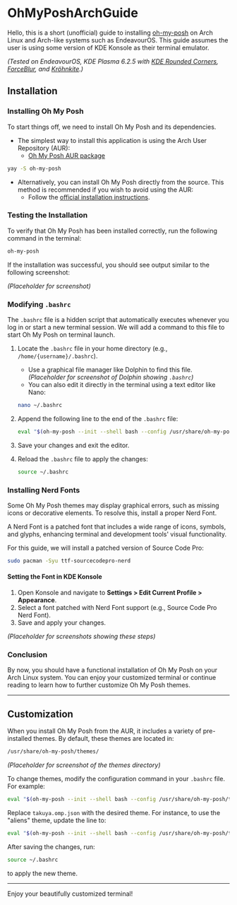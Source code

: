 # OhMyPoshArchGuide

Hello, this is a short (unofficial) guide to installing [oh-my-posh](https://ohmyposh.dev/) on Arch Linux and Arch-like systems such as EndeavourOS. This guide assumes the user is using some version of KDE Konsole as their terminal emulator.

*(Tested on EndeavourOS, KDE Plasma 6.2.5 with [KDE Rounded Corners](https://github.com/matinlotfali/KDE-Rounded-Corners), [ForceBlur](https://github.com/taj-ny/kwin-effects-forceblur), and [Kröhnkite](https://github.com/esjeon/krohnkite).)*

## Installation

### Installing Oh My Posh

To start things off, we need to install Oh My Posh and its dependencies.

- The simplest way to install this application is using the Arch User Repository (AUR):
  - [Oh My Posh AUR package](https://aur.archlinux.org/packages/oh-my-posh)

```bash
yay -S oh-my-posh
```

- Alternatively, you can install Oh My Posh directly from the source. This method is recommended if you wish to avoid using the AUR:
  - Follow the [official installation instructions](https://ohmyposh.dev/docs/installation/linux).

### Testing the Installation

To verify that Oh My Posh has been installed correctly, run the following command in the terminal:

```bash
oh-my-posh
```

If the installation was successful, you should see output similar to the following screenshot:

*(Placeholder for screenshot)*

### Modifying `.bashrc`

The `.bashrc` file is a hidden script that automatically executes whenever you log in or start a new terminal session. We will add a command to this file to start Oh My Posh on terminal launch.

1. Locate the `.bashrc` file in your home directory (e.g., `/home/{username}/.bashrc`).
   - Use a graphical file manager like Dolphin to find this file. *(Placeholder for screenshot of Dolphin showing `.bashrc`)*
   - You can also edit it directly in the terminal using a text editor like Nano:

   ```bash
   nano ~/.bashrc
   ```

2. Append the following line to the end of the `.bashrc` file:

   ```bash
   eval "$(oh-my-posh --init --shell bash --config /usr/share/oh-my-posh/themes/takuya.omp.json)"
   ```

3. Save your changes and exit the editor.

4. Reload the `.bashrc` file to apply the changes:

   ```bash
   source ~/.bashrc
   ```

### Installing Nerd Fonts

Some Oh My Posh themes may display graphical errors, such as missing icons or decorative elements. To resolve this, install a proper Nerd Font.

A Nerd Font is a patched font that includes a wide range of icons, symbols, and glyphs, enhancing terminal and development tools' visual functionality.

For this guide, we will install a patched version of Source Code Pro:

```bash
sudo pacman -Syu ttf-sourcecodepro-nerd
```

#### Setting the Font in KDE Konsole

1. Open Konsole and navigate to **Settings > Edit Current Profile > Appearance**.
2. Select a font patched with Nerd Font support (e.g., Source Code Pro Nerd Font).
3. Save and apply your changes.

*(Placeholder for screenshots showing these steps)*

### Conclusion

By now, you should have a functional installation of Oh My Posh on your Arch Linux system. You can enjoy your customized terminal or continue reading to learn how to further customize Oh My Posh themes.

---

## Customization

When you install Oh My Posh from the AUR, it includes a variety of pre-installed themes. By default, these themes are located in:

```bash
/usr/share/oh-my-posh/themes/
```

*(Placeholder for screenshot of the themes directory)*

To change themes, modify the configuration command in your `.bashrc` file. For example:

```bash
eval "$(oh-my-posh --init --shell bash --config /usr/share/oh-my-posh/themes/takuya.omp.json)"
```

Replace `takuya.omp.json` with the desired theme. For instance, to use the "aliens" theme, update the line to:

```bash
eval "$(oh-my-posh --init --shell bash --config /usr/share/oh-my-posh/themes/aliens.omp.json)"
```

After saving the changes, run:

```bash
source ~/.bashrc
```

to apply the new theme.

---

Enjoy your beautifully customized terminal!

